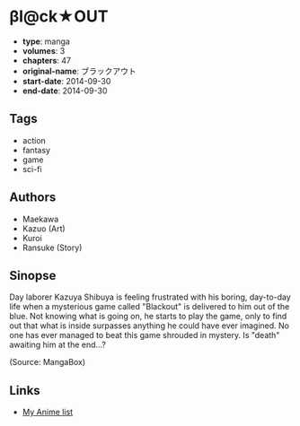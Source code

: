 # βl@ck★OUT

-   **type**: manga
-   **volumes**: 3
-   **chapters**: 47
-   **original-name**: ブラックアウト
-   **start-date**: 2014-09-30
-   **end-date**: 2014-09-30

## Tags

-   action
-   fantasy
-   game
-   sci-fi

## Authors

-   Maekawa
-   Kazuo (Art)
-   Kuroi
-   Ransuke (Story)

## Sinopse

Day laborer Kazuya Shibuya is feeling frustrated with his boring, day-to-day life when a mysterious game called "Blackout" is delivered to him out of the blue. Not knowing what is going on, he starts to play the game, only to find out that what is inside surpasses anything he could have ever imagined. No one has ever managed to beat this game shrouded in mystery. Is "death" awaiting him at the end...?

(Source: MangaBox)

## Links

-   [My Anime list](https://myanimelist.net/manga/80429/%CE%B2lck%E2%98%85OUT)
